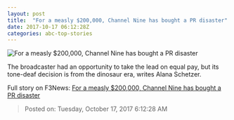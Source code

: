 ```yaml
---
layout: post
title:  "For a measly $200,000, Channel Nine has bought a PR disaster"
date: 2017-10-17 06:12:28Z
categories: abc-top-stories
---
```


![For a measly $200,000, Channel Nine has bought a PR disaster](http://www.abc.net.au/news/image/8727144-1x1-700x700.jpg)

The broadcaster had an opportunity to take the lead on equal pay, but its tone-deaf decision is from the dinosaur era, writes Alana Schetzer.


Full story on F3News: [For a measly $200,000, Channel Nine has bought a PR disaster](http://www.f3nws.com/n/jpNmm)

> Posted on: Tuesday, October 17, 2017 6:12:28 AM
